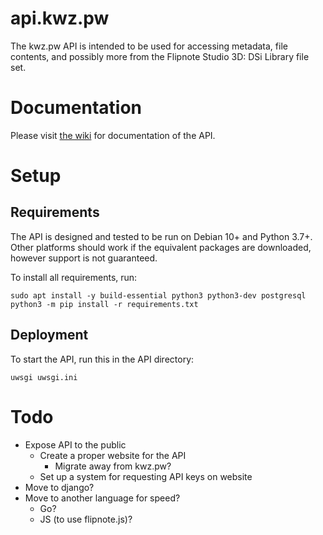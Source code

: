 # api.kwz.pw

The kwz.pw API is intended to be used for accessing metadata, file contents, and possibly more from the Flipnote Studio 3D: DSi Library file set.

# Documentation
Please visit [the wiki](https://github.com/meemo/api.kwz.pw/wiki) for documentation of the API.

# Setup
## Requirements
The API is designed and tested to be run on Debian 10+ and Python 3.7+. Other platforms should work if the equivalent packages are downloaded, however support is not guaranteed.

To install all requirements, run:

```shell
sudo apt install -y build-essential python3 python3-dev postgresql
python3 -m pip install -r requirements.txt
```

## Deployment
To start the API, run this in the API directory:

```shell
uwsgi uwsgi.ini
```

# Todo
- Expose API to the public
    - Create a proper website for the API
        - Migrate away from kwz.pw?
    - Set up a system for requesting API keys on website
- Move to django?
- Move to another language for speed?
    - Go?
    - JS (to use flipnote.js)?
